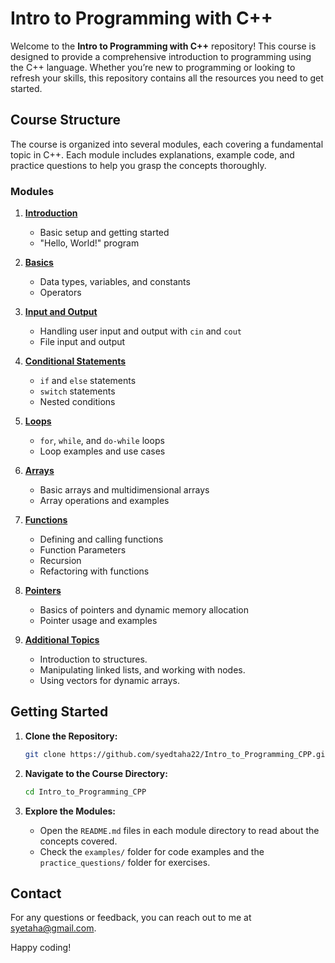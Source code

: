 # Intro to Programming with C++

Welcome to the **Intro to Programming with C++** repository! This course is designed to provide a comprehensive introduction to programming using the C++ language. Whether you’re new to programming or looking to refresh your skills, this repository contains all the resources you need to get started.

## Course Structure

The course is organized into several modules, each covering a fundamental topic in C++. Each module includes explanations, example code, and practice questions to help you grasp the concepts thoroughly.

### Modules

1. **[Introduction](01_Introduction/README.md)**
   - Basic setup and getting started
   - "Hello, World!" program

2. **[Basics](02_Basics/README.md)**
   - Data types, variables, and constants
   - Operators

3. **[Input and Output](03_Input_Output/README.md)**
   - Handling user input and output with `cin` and `cout`
   - File input and output

4. **[Conditional Statements](04_Conditional_Statements/README.md)**
   - `if` and `else` statements
   - `switch` statements
   - Nested conditions

5. **[Loops](05_Loops/README.md)**
   - `for`, `while`, and `do-while` loops
   - Loop examples and use cases

6. **[Arrays](06_Arrays/README.md)**
   - Basic arrays and multidimensional arrays
   - Array operations and examples

7. **[Functions](07_Functions/README.md)**
   - Defining and calling functions
   - Function Parameters
   - Recursion
   - Refactoring with functions

8. **[Pointers](08_Pointers/README.md)**
   - Basics of pointers and dynamic memory allocation
   - Pointer usage and examples

9. **[Additional Topics](09_Additional_Topics/README.md)**
   - Introduction to structures.
   - Manipulating linked lists, and working with nodes.
   - Using vectors for dynamic arrays.

## Getting Started

1. **Clone the Repository:**
   ```bash
   git clone https://github.com/syedtaha22/Intro_to_Programming_CPP.git
   ```

2. **Navigate to the Course Directory:**
   ```bash
   cd Intro_to_Programming_CPP
   ```

3. **Explore the Modules:**
   - Open the `README.md` files in each module directory to read about the concepts covered.
   - Check the `examples/` folder for code examples and the `practice_questions/` folder for exercises.

## Contact

For any questions or feedback, you can reach out to me at [syetaha@gmail.com](syetaha@gmail.com).

Happy coding!

